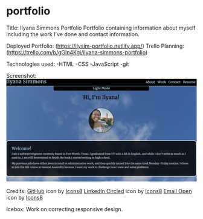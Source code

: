 # portfolio
Title: Ilyana Simmons Portfolio
Portfolio containing information about myself including the work I've done and contact information.

Deployed Portfolio: (https://ilysim-portfolio.netlify.app/)
Trello Planning: (https://trello.com/b/gGIn4Kgi/ilyana-simmons-portfolio)

Technologies used:
-HTML
-CSS
-JavaScript
-git

Screenshot:
[<img src="./assets/Portfolio.png">](https://github.com/ilsyim/portfolio/commit/75d34ab161b19523dc17fdefaa2d50b1b900ca21#r75740240)

Credits:
  <a target="_blank" href="https://icons8.com/icon/12599/github">GitHub</a> icon by <a target="_blank" href="https://icons8.com">Icons8</a>
  <a target="_blank" href="https://icons8.com/icon/60444/linkedin-circled">LinkedIn Circled</a> icon by <a target="_blank" href="https://icons8.com">Icons8</a>
  <a target="_blank" href="https://icons8.com/icon/124385/email-open">Email Open</a> icon by <a target="_blank" href="https://icons8.com">Icons8</a>

  Icebox:
  Work on correcting responsive design.
